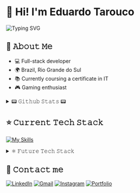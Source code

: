 # 👋 Hi! I'm Eduardo Tarouco
<img src="https://readme-typing-svg.demolab.com?font=Fira+Code&weight=500&duration=2500&pause=1000&color=000000&background=FFFFFFF3&center=true&vCenter=true&width=435&lines=Full-stack+developer;Debugging+my+way+to+perfection;In+love+with+solving+problems;Back-end+logic+enthusiast;Always+in+dev+mode" alt="Typing SVG" />

## 📖 𝙰𝚋𝚘𝚞𝚝 𝙼𝚎
- 💻 Full-stack developer
- 🌍 Brazil, Rio Grande do Sul
- 📚 Currently coursing a certificate in IT
- 🎮 Gaming enthusiast

<details>
<summary>📟 𝙶𝚒𝚝𝚑𝚞𝚋 𝚂𝚝𝚊𝚝𝚜 📟</summary>

![eduardotarouco's Stats](https://github-readme-stats.vercel.app/api?username=eduardotarouco&theme=dark&show_icons=true&hide_border=true&count_private=true)

![eduardotarouco's Streak](https://github-readme-streak-stats.herokuapp.com/?user=eduardotarouco&theme=dark&hide_border=true)

![eduardotarouco's Top Languages](https://github-readme-stats.vercel.app/api/top-langs/?username=eduardotarouco&theme=dark&show_icons=true&hide_border=true&layout=compact)

</details>

## ⭐ 𝙲𝚞𝚛𝚛𝚎𝚗𝚝 𝚃𝚎𝚌𝚑 𝚂𝚝𝚊𝚌𝚔
[![My Skills](https://skillicons.dev/icons?i=git,postman,html,css,js,nodejs,spring,java,gradle,mysql,mongodb,redis,cassandra,vscode,idea,windows,linux&perline=10&theme=dark)](https://skillicons.dev)

<details>
  <summary>⚛ 𝙵𝚞𝚝𝚞𝚛𝚎 𝚃𝚎𝚌𝚑 𝚂𝚝𝚊𝚌𝚔</summary>
  <br>
  Technologies i have interest to study more in near future
  
[![My Skills](https://skillicons.dev/icons?i=react,tailwind,angular,typescript,figma,docker&perline=9&theme=dark)](https://skillicons.dev)

</details>

## 📩 𝙲𝚘𝚗𝚝𝚊𝚌𝚝 𝚖𝚎
<a href="https://www.linkedin.com/in/eduardo-tarouco-71a3a5303/" target="_blank">![LinkedIn](https://img.shields.io/badge/linkedin-%230077B5.svg?style=for-the-badge&logo=linkedin&logoColor=white)</a>
<a href="mailto:eduardotarouco0@gmail.com" target="_blank">![Gmail](https://img.shields.io/badge/Gmail-D14836?style=for-the-badge&logo=gmail&logoColor=white)</a>
<a href="https://www.instagram.com/dtarouco/" target="_blank">![Instagram](https://img.shields.io/badge/Instagram-%23E4405F.svg?style=for-the-badge&logo=Instagram&logoColor=white)</a>
<a href="/" target="_blank">![Portfolio](https://img.shields.io/badge/Portfolio-%23000000.svg?style=for-the-badge&logo=firefox&logoColor=#FF7139)</a>
